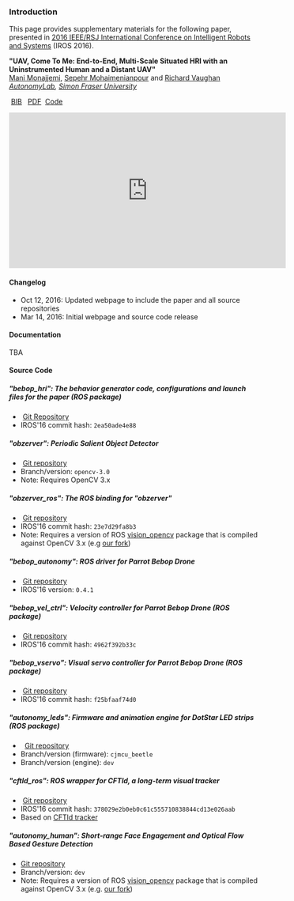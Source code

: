 ### Introduction

This page provides supplementary materials for the following paper, presented in [2016 IEEE/RSJ International Conference on Intelligent Robots and Systems](http://www.iros2016.org/) (IROS 2016).

**"UAV, Come To Me: End-to-End, Multi-Scale Situated HRI with an Uninstrumented Human and a Distant UAV"**<br />
[Mani Monajjemi](https://mani.im), [Sepehr Mohaimenianpour](http://sepehr.im) and [Richard Vaughan](https://www.cs.sfu.ca/~vaughan/)<br />
_[AutonomyLab](http://autonomylab.org/), [Simon Fraser University](http://sfu.ca)_

<i class="fa fa-file-text-o"></i>&nbsp;<a href="#">BIB</a>&nbsp;
<i class="fa fa-file-pdf-o"></i>&nbsp;<a href="https://autonomylab.github.io/doc/monajjemi_iros16.pdf">PDF</a>
<i class="fa fa-github"></i>&nbsp;<a href="#source-code">Code</a>

<iframe width="560" height="315" src="https://www.youtube-nocookie.com/embed/6kKuGH0B8XY?rel=0" frameborder="0" allowfullscreen></iframe>

#### Changelog

- Oct 12, 2016: Updated webpage to include the paper and all source repositories
- Mar 14, 2016: Initial webpage and source code release

#### Documentation

TBA

#### Source Code

##### "bebop_hri": The behavior generator code, configurations and launch files for the paper (ROS package)

- <i class="fa fa-github"></i>&nbsp;[Git Repository](https://github.com/AutonomyLab/bebop_hri)<a href=""></a>
- IROS'16 commit hash: `2ea50ade4e88`

##### "obzerver": Periodic Salient Object Detector

- <i class="fa fa-github"></i>&nbsp;[Git repository](https://github.com/AutonomyLab/obzerver)
- Branch/version: `opencv-3.0`
- Note: Requires OpenCV 3.x

##### "obzerver_ros": The ROS binding for "obzerver"

- <i class="fa fa-github"></i>&nbsp;[Git repository](https://github.com/AutonomyLab/obzerver_ros)
- IROS'16 commit hash: `23e7d29fa8b3`
- Note: Requires a version of ROS [vision_opencv](https://github.com/ros-perception/vision_opencv) package that is compiled against OpenCV 3.x (e.g [our fork](https://github.com/AutonomyLab/vision_opencv))

##### "bebop_autonomy": ROS driver for Parrot Bebop Drone

- <i class="fa fa-github"></i>&nbsp;[Git repository](https://github.com/AutonomyLab/bebop_autonomy)
- IROS'16 version: `0.4.1`

##### "bebop_vel_ctrl": Velocity controller for Parrot Bebop Drone (ROS package)

- <i class="fa fa-github"></i>&nbsp;[Git repository](https://github.com/AutonomyLab/bebop_vel_ctrl)
- IROS'16 commit hash: `4962f392b33c`

##### "bebop_vservo": Visual servo controller for Parrot Bebop Drone (ROS package)

- <i class="fa fa-github"></i>&nbsp;[Git repository](https://github.com/AutonomyLab/bebop_vservo)
- IROS'16 commit hash: `f25bfaaf74d0`

##### "autonomy_leds": Firmware and animation engine for DotStar LED strips (ROS package)

- <i class="fa fa-github"></i>&nbsp; [Git repository](https://github.com/AutonomyLab/autonomy_leds)
- Branch/version (firmware): `cjmcu_beetle`
- Branch/version (engine): `dev`

##### "cftld_ros": ROS wrapper for CFTld, a long-term visual tracker

- <i class="fa fa-github"></i>&nbsp;[Git repository](https://github.com/AutonomyLab/cftld_ros)
- IROS'16 commit hash: `378029e2b0eb0c61c555710838844cd13e026aab`
- Based on [CFTld tracker](https://github.com/klahaag/CFtld)

##### "autonomy_human": Short-range Face Engagement and Optical Flow Based Gesture Detection

- [Git repository](https://github.com/AutonomyLab/autonomy_hri/tree/dev/autonomy_human)
- Branch/version: `dev`
- Note: Requires a version of ROS [vision_opencv](https://github.com/ros-perception/vision_opencv) package that is compiled against OpenCV 3.x (e.g. [our fork](https://github.com/AutonomyLab/vision_opencv))
